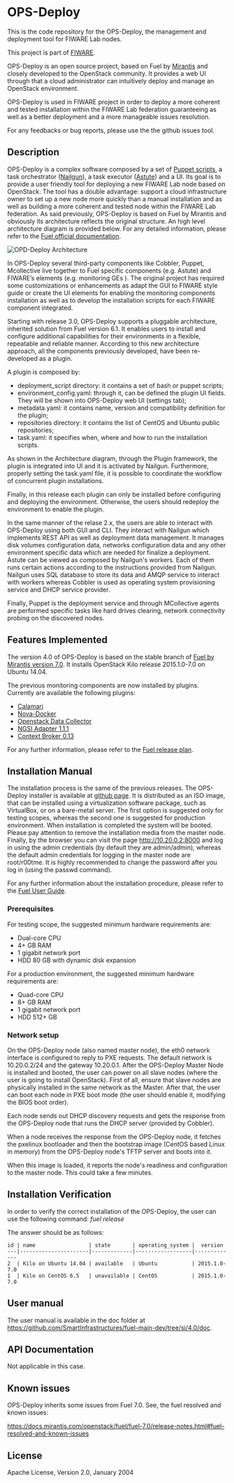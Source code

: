 # OPS-Deploy

This is the code repository for the OPS-Deploy, the management and
deployment tool for FIWARE Lab nodes.

This project is part of [FIWARE][1].

OPS-Deploy is an open source project, based on Fuel by [Mirantis][2]
and closely developed to the OpenStack community. It provides a web UI
through that a cloud administrator can intuitively deploy and manage
an OpenStack environment.

OPS-Deploy is used in FIWARE project in order to deploy a more
coherent and tested installation within the FIWARE Lab federation
guaranteeing as well as a better deployment and a more manageable
issues resolution.

For any feedbacks or bug reports, please use the the github issues
tool.

## Description

OPS-Deploy is a complex software composed by a set of
[Puppet scripts][3], a task orchestrator ([Nailgun][4]), a task
executor ([Astute][5]) and a UI. Its goal is to provide a user
friendly tool for deploying a new FIWARE Lab node based on
OpenStack. The tool has a double advantage: support a cloud
infrastructure owner to set up a new node more quickly than a manual
installation and as well as building a more coherent and tested node
within the FIWARE Lab federation.  As said previously, OPS-Deploy is
based on Fuel by Mirantis and obviously its architecture reflects the
original structure. An high level architecture diagram is provided
below. For any detailed information, please refer to the
[Fuel official documentation][6].

![OPD-Deploy Architecture](https://github.com/SmartInfrastructures/fuel-main-dev/blob/si/4.0/doc/source/_static/OPS-Deploy_Architecture_3.0.jpg)

In OPS-Deploy several third-party components like Cobbler, Puppet,
Mcollective live together to Fuel specific components (e.g. Astute)
and FIWARE’s elements (e.g. monitoring GEs ).  The original project
has required some customizations or enhancements as adapt the GUI to
FIWARE style guide or create the UI elements for enabling the
monitoring components installation as well as to develop the
installation scripts for each FIWARE component integrated.

Starting with release 3.0, OPS-Deploy supports a pluggable
architecture, inherited solution from Fuel version 6.1. It enables
users to install and configure additional capabilities for their
environments in a flexible, repeatable and reliable manner. According
to this new architecture approach, all the components previously
developed, have been re-developed as a plugin.

A plugin is composed by:

- deployment_script directory: it contains a set of bash or puppet
  scripts;
- environment_config.yaml: through it, can be defined the plugin UI
  fields. They will be shown into OPS-Deploy web UI (settings tab);
- metadata.yaml: it contains name, version and compatibility
  definition for the plugin;
- repositories directory: it contains the list of CentOS and Ubuntu
  public repositories;
- task.yaml: it specifies when, where and how to run the installation
  scripts.

As shown in the Architecture diagram, through the Plugin framework,
the plugin is integrated into UI and it is activated by
Nailgun. Furthermore, properly setting the task.yaml file, it is
possible to coordinate the workflow of concurrent plugin
installations.

Finally, in this release each plugin can only be installed before
configuring and deploying the environment. Otherwise, the users should
redeploy the environment to enable the plugin.

In the same manner of the relase 2.x, the users are able to interact
with OPS-Deploy using both GUI and CLI. They interact with Nailgun
which implements REST API as well as deployment data management. It
manages disk volumes configuration data, networks configuration data
and any other environment specific data which are needed for finalize
a deployment. Astute can be viewed as composed by Nailgun's
workers. Each of them runs certain actions according to the
instructions provided from Nailgun. Nailgun uses SQL database to store
its data and AMQP service to interact with workers whereas Cobbler is
used as operating system provisioning service and DHCP service
provider.

Finally, Puppet is the deployment service and through MCollective
agents are performed specific tasks like hard drives clearing, network
connectivity probing on the discovered nodes.

## Features Implemented

The version 4.0 of OPS-Deploy is based on the stable branch of
[Fuel by Mirantis version 7.0][7]. It installs OpenStack Kilo release
2015.1.0-7.0 on Ubuntu 14.04.

The previous monitoring components are now installed by plugins.
Currently are available the following plugins:

- [Calamari](https://github.com/SmartInfrastructures/fuel-plugin-calamari)
- [Nova-Docker](https://github.com/SmartInfrastructures/fuel-plugin-novadocker)
- [Openstack Data Collector](https://github.com/SmartInfrastructures/fuel-plugin-openstack-data-collector)
- [NGSI Adapter 1.1.1](https://github.com/SmartInfrastructures/fuel-plugin-ngsi-adapter)
- [Context Broker 0.13](https://github.com/SmartInfrastructures/fuel-plugin-context-broker)

For any further information, please refer to the [Fuel release plan][8].

## Installation Manual 

The installation process is the same of the previous releases. The
OPS-Deploy installer is available at
[github page](https://github.com/SmartInfrastructures/fuel-main-dev/releases). It
is distributed as an ISO image, that can be installed using a
virtualization software package, such as VirtualBox, or on a
bare-metal server.  The first option is suggested only for testing
scopes, whereas the second one is suggested for production
environment.  When installation is completed the system will be
booted. Please pay attention to remove the installation media from the
master node. Finally, by the browser you can visit the page
<http://10.20.0.2:8000> and log in using the admin credentials (by
default they are admin/admin), whereas the default admin credentials
for logging in the master node are root/r00tme. It is highly
recommended to change the password after you log in (using the passwd
command).

For any further information about the installation procedure, please
refer to the [Fuel User Guide][9].

### Prerequisites 

For testing scope, the suggested minimum hardware requirements are:

- Dual-core CPU
- 4+ GB RAM
- 1 gigabit network port
- HDD 80 GB with dynamic disk expansion

For a production environment, the suggested minimum hardware requirements are:

- Quad-core CPU
- 8+ GB RAM
- 1 gigabit network port
- HDD 512+ GB

### Network setup

On the OPS-Deploy node (also named master node), the eth0 network
interface is configured to reply to PXE requests. The default network
is 10.20.0.2/24 and the gateway 10.20.0.1.  After the OPS-Deploy
Master Node is installed and booted, the user can power on all slave
nodes (where the user is going to install OpenStack). First of all,
ensure that slave nodes are physically installed in the same network
as the Master. After that, the user can boot each node in PXE boot
mode (the user should enable it, modifying the BIOS boot order).

Each node sends out DHCP discovery requests and gets the response from
the OPS-Deploy node that runs the DHCP server (provided by Cobbler).

When a node receives the response from the OPS-Deploy node, it fetches
the pxelinux bootloader and then the bootstrap image (CentOS based
Linux in memory) from the OPS-Deploy node's TFTP server and boots into
it.

When this image is loaded, it reports the node's readiness and
configuration to the master node. This could take a few minutes.

## Installation Verification 

In order to verify the correct installation of the OPS-Deploy, the
user can use the following command: *fuel release*

The answer should be as follows:

    id | name                 | state       | operating_system |  version
    ---|----------------------|-------------|------------------|-------------
    2  | Kilo on Ubuntu 14.04 | available   | Ubuntu           | 2015.1.0-7.0
    1  | Kilo on CentOS 6.5   | unavailable | CentOS           | 2015.1.0-7.0


## User manual

The user manual is available in the doc folder at
<https://github.com/SmartInfrastructures/fuel-main-dev/tree/si/4.0/doc>.

## API Documentation

Not applicable in this case.

## Known issues

OPS-Deploy inherits some issues from Fuel 7.0. See, the fuel resolved
and known issues:

<https://docs.mirantis.com/openstack/fuel/fuel-7.0/release-notes.html#fuel-resolved-and-known-issues>

## License

Apache License, Version 2.0, January 2004


[1]: <http://www.fiware.org/> "FIWARE"

[2]: <http://fuel.mirantis.com/> "Fuel by Mirantis"

[3]: <https://puppetlabs.com/> "Puppet"

[4]: <https://docs.fuel-infra.org/fuel-dev/develop/env.html#nailgun> "Nailgun"

[5]: <https://docs.fuel-infra.org/fuel-dev/develop/env.html#astute> "Astute"

[6]: <https://docs.fuel-infra.org/fuel-dev/develop/architecture.html> "Fuel Architecture"

[7]: <https://docs.mirantis.com/openstack/fuel/fuel-7.0/> "Fuel by Mirantis 7.0"

[8]: <https://docs.mirantis.com/openstack/fuel/fuel-7.0/release-notes.html#release-notes> "Fuel 7.0 release notes"

[9]: <https://docs.mirantis.com/openstack/fuel/fuel-7.0/release-notes.html#release-notes> "Fuel 7.0 User guide"
